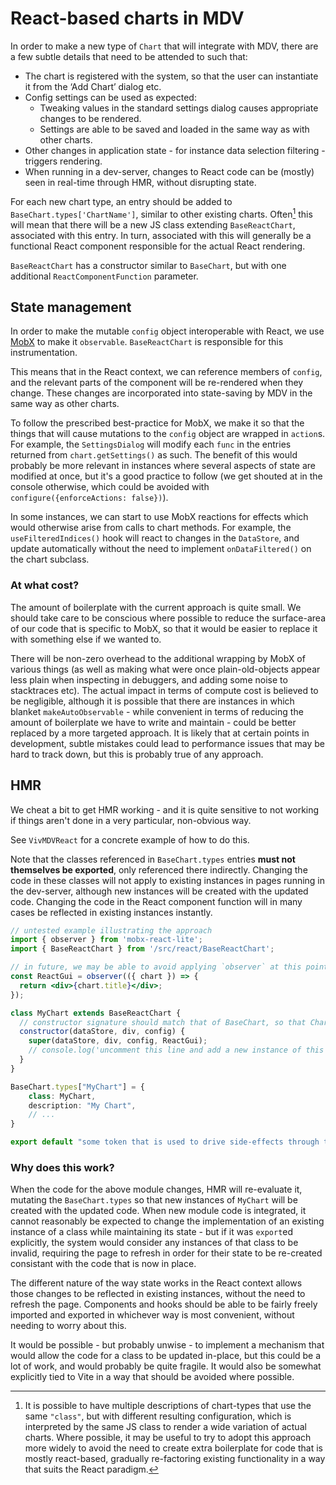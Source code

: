 # React-based charts in MDV

In order to make a new type of `Chart` that will integrate with MDV, there are a few subtle details that need to be attended to such that:

- The chart is registered with the system, so that the user can instantiate it from the ‘Add Chart’ dialog etc.
- Config settings can be used as expected:
  - Tweaking values in the standard settings dialog causes appropriate changes to be rendered.
  - Settings are able to be saved and loaded in the same way as with other charts.
- Other changes in application state - for instance data selection filtering - triggers rendering.
- When running in a dev-server, changes to React code can be (mostly) seen in real-time through HMR, without disrupting state.

For each new chart type, an entry should be added to `BaseChart.types['ChartName']`, similar to other existing charts. Often[^1] this will mean that there will be a new JS class extending `BaseReactChart`, associated with this entry. In turn, associated with this will generally be a functional React component responsible for the actual React rendering.

`BaseReactChart` has a constructor similar to `BaseChart`, but with one additional `ReactComponentFunction` parameter.


[^1]: It is possible to have multiple descriptions of chart-types that use the same `"class"`, but with different resulting configuration, which is interpreted by the same JS class to render a wide variation of actual charts. Where possible, it may be useful to try to adopt this approach more widely to avoid the need to create extra boilerplate for code that is mostly react-based, gradually re-factoring existing functionality in a way that suits the React paradigm.

## State management

In order to make the mutable `config` object interoperable with React, we use [MobX](https://mobx.js.org/) to make it `observable`. `BaseReactChart` is responsible for this instrumentation.

This means that in the React context, we can reference members of `config`, and the relevant parts of the component will be re-rendered when they change. These changes are incorporated into state-saving by MDV in the same way as other charts.

To follow the prescribed best-practice for MobX, we make it so that the things that will cause mutations to the `config` object are wrapped in `action`s. For example, the `SettingsDialog` will modify each `func` in the entries returned from `chart.getSettings()` as such. The benefit of this would probably be more relevant in instances where several aspects of state are modified at once, but it's a good practice to follow (we get shouted at in the console otherwise, which could be avoided with `configure({enforceActions: false})`).

In some instances, we can start to use MobX reactions for effects which would otherwise arise from calls to chart methods. For example, the `useFilteredIndices()` hook will react to changes in the `DataStore`, and update automatically without the need to implement `onDataFiltered()` on the chart subclass.

### At what cost?

The amount of boilerplate with the current approach is quite small. We should take care to be conscious where possible to reduce the surface-area of our code that is specific to MobX, so that it would be easier to replace it with something else if we wanted to.

There will be non-zero overhead to the additional wrapping by MobX of various things (as well as making what were once plain-old-objects appear less plain when inspecting in debuggers, and adding some noise to stacktraces etc). The actual impact in terms of compute cost is believed to be negligible, although it is possible that there are instances in which blanket `makeAutoObservable` - while convenient in terms of reducing the amount of boilerplate we have to write and maintain - could be better replaced by a more targeted approach. It is likely that at certain points in development, subtle mistakes could lead to performance issues that may be hard to track down, but this is probably true of any approach.


## HMR

We cheat a bit to get HMR working - and it is quite sensitive to not working if things aren't done in a very particular, non-obvious way.

See `VivMDVReact` for a concrete example of how to do this.

Note that the classes referenced in `BaseChart.types` entries **must not themselves be exported**, only referenced there indirectly. Changing the code in these classes will not apply to existing instances in pages running in the dev-server, although new instances will be created with the updated code. Changing the code in the React component function will in many cases be reflected in existing instances instantly.

```jsx
// untested example illustrating the approach
import { observer } from 'mobx-react-lite';
import { BaseReactChart } from '/src/react/BaseReactChart';

// in future, we may be able to avoid applying `observer` at this point, but make it part of the `BaseReactChart` implementation, and potentially change that implementation to not use mobx
const ReactGui = observer(({ chart }) => {
  return <div>{chart.title}</div>;
});

class MyChart extends BaseReactChart {
  // constructor signature should match that of BaseChart, so that ChartManager can instantiate it.
  constructor(dataStore, div, config) {
    super(dataStore, div, config, ReactGui);
    // console.log('uncomment this line and add a new instance of this chart to see this message in the console')
  }
}

BaseChart.types["MyChart"] = {
    class: MyChart,
    description: "My Chart",
    // ...
}

export default "some token that is used to drive side-effects through the system..."
```

### Why does this work?

When the code for the above module changes, HMR will re-evaluate it, mutating the `BaseChart.types` so that new instances of `MyChart` will be created with the updated code. When new module code is integrated, it cannot reasonably be expected to change the implementation of an existing instance of a class while maintaining its state - but if it was `export`ed explicitly, the system would consider any instances of that class to be invalid, requiring the page to refresh in order for their state to be re-created consistant with the code that is now in place.

The different nature of the way state works in the React context allows those changes to be reflected in existing instances, without the need to refresh the page. Components and hooks should be able to be fairly freely imported and exported in whichever way is most convenient, without needing to worry about this.

It would be possible - but probably unwise - to implement a mechanism that would allow the code for a class to be updated in-place, but this could be a lot of work, and would probably be quite fragile. It would also be somewhat explicitly tied to Vite in a way that should be avoided where possible.
